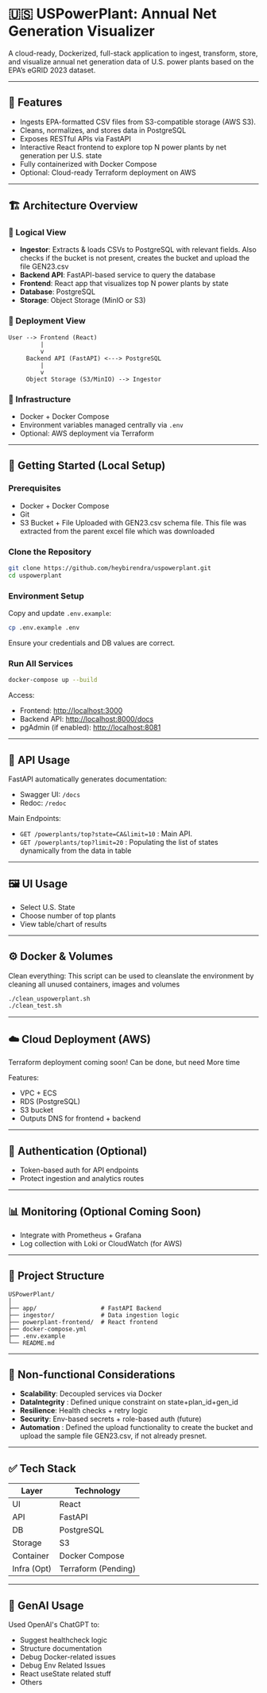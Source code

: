 # 🇺🇸 USPowerPlant: Annual Net Generation Visualizer

A cloud-ready, Dockerized, full-stack application to ingest, transform, store, and visualize annual net generation data of U.S. power plants based on the EPA’s eGRID 2023 dataset.

---

## 🔧 Features

* Ingests EPA-formatted CSV files from S3-compatible storage (AWS S3).
* Cleans, normalizes, and stores data in PostgreSQL
* Exposes RESTful APIs via FastAPI
* Interactive React frontend to explore top N power plants by net generation per U.S. state
* Fully containerized with Docker Compose
* Optional: Cloud-ready Terraform deployment on AWS

---

## 🏗️ Architecture Overview

### 🔹 Logical View

* **Ingestor**: Extracts & loads CSVs to PostgreSQL with relevant fields. Also checks if the bucket is not present, creates the bucket and upload the file GEN23.csv
* **Backend API**: FastAPI-based service to query the database
* **Frontend**: React app that visualizes top N power plants by state
* **Database**: PostgreSQL
* **Storage**: Object Storage (MinIO or S3)

### 🔹 Deployment View

```plaintext
User --> Frontend (React)
         |
         v
     Backend API (FastAPI) <---> PostgreSQL
         |
         v
     Object Storage (S3/MinIO) --> Ingestor
```

### 🔹 Infrastructure

* Docker + Docker Compose
* Environment variables managed centrally via `.env`
* Optional: AWS deployment via Terraform

---

## 🚀 Getting Started (Local Setup)

### Prerequisites

* Docker + Docker Compose
* Git
* S3 Bucket + File Uploaded with GEN23.csv schema file. This file was extracted from the parent excel file which was downloaded

### Clone the Repository

```bash
git clone https://github.com/heybirendra/uspowerplant.git
cd uspowerplant
```

### Environment Setup

Copy and update `.env.example`:

```bash
cp .env.example .env
```

Ensure your credentials and DB values are correct.

### Run All Services

```bash
docker-compose up --build
```

Access:

* Frontend: [http://localhost:3000](http://localhost:3000)
* Backend API: [http://localhost:8000/docs](http://localhost:8000/docs)
* pgAdmin (if enabled): [http://localhost:8081](http://localhost:8081)

---

## 🥚 API Usage

FastAPI automatically generates documentation:

* Swagger UI: `/docs`
* Redoc: `/redoc`

Main Endpoints:

* `GET /powerplants/top?state=CA&limit=10` : Main API.
* `GET /powerplants/top?limit=20` : Populating the list of states dynamically from the data in table

---

## 🖼️ UI Usage

* Select U.S. State
* Choose number of top plants
* View table/chart of results

---

## ⚙️ Docker & Volumes

Clean everything: This script can be used to cleanslate the environment by cleaning all unused containers, images and volumes

```bash
./clean_uspowerplant.sh
./clean_test.sh
```

---

## ☁️ Cloud Deployment (AWS)

Terraform deployment coming soon! Can be done, but need More time

Features:

* VPC + ECS
* RDS (PostgreSQL)
* S3 bucket
* Outputs DNS for frontend + backend

---

## 🔐 Authentication (Optional)

* Token-based auth for API endpoints
* Protect ingestion and analytics routes

---

## 📊 Monitoring (Optional Coming Soon)

* Integrate with Prometheus + Grafana
* Log collection with Loki or CloudWatch (for AWS)

---

## 📁 Project Structure

```plaintext
USPowerPlant/
│
├── app/                  # FastAPI Backend
├── ingestor/             # Data ingestion logic
├── powerplant-frontend/  # React frontend
├── docker-compose.yml
├── .env.example
└── README.md
```

---

## 🧠 Non-functional Considerations

* **Scalability**: Decoupled services via Docker
* **DataIntegrity** : Defined unique constraint on state+plan_id+gen_id
* **Resilience**: Health checks + retry logic
* **Security**: Env-based secrets + role-based auth (future)
* **Automation** : Defined the upload functionality to create the bucket and upload the sample file GEN23.csv, if not already presnet.

---

## ✅ Tech Stack

| Layer       | Technology     |
| ----------- | -------------- |
| UI          | React          |
| API         | FastAPI        |
| DB          | PostgreSQL     |
| Storage     | S3             |
| Container   | Docker Compose |
| Infra (Opt) | Terraform (Pending)     |

---

## 🤠 GenAI Usage

Used OpenAI's ChatGPT to:

* Suggest healthcheck logic
* Structure documentation
* Debug Docker-related issues
* Debug Env Related Issues
* React useState related stuff
* Others

